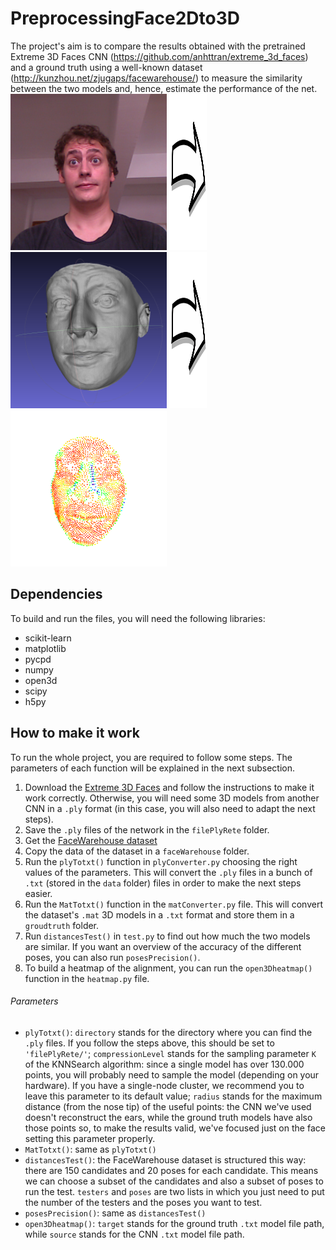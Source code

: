 # PreprocessingFace2Dto3D
The project's aim is to compare the results obtained with the pretrained Extreme 3D 
Faces CNN (https://github.com/anhttran/extreme_3d_faces) and a ground truth using a 
well-known dataset (http://kunzhou.net/zjugaps/facewarehouse/) to measure the 
similarity between the two models and, hence, estimate the performance of the net.
<img src="images/face111_4.png" width=250 height=250></img>
<img src="images/arrow2.png" width=60 height=250></img>
<img src="images/face111_4_ply.png" width=250 height=250></img>
<img src="images/arrow2.png" width=60 height=250></img>
<img src="images/face111_4_heatmap.png" width=250 height=250></img>

## Dependencies
To build and run the files, you will need the following libraries:
- scikit-learn
- matplotlib
- pycpd
- numpy
- open3d
- scipy
- h5py

## How to make it work
To run the whole project, you are required to follow some steps. The parameters of 
each function will be explained in the next subsection. 
1. Download the [Extreme 3D Faces](https://github.com/anhttran/extreme_3d_faces) 
and follow the instructions to make it work correctly. Otherwise, you will need 
some 3D models from another CNN in a `.ply` format (in this case, you will also 
need to adapt the next steps).
2. Save the `.ply` files of the network in the `filePlyRete` folder.
3. Get the [FaceWarehouse dataset](http://kunzhou.net/zjugaps/facewarehouse/)
4. Copy the data of the dataset in a `faceWarehouse` folder.
5. Run the `plyTotxt()` function in `plyConverter.py` choosing the right values of 
the parameters. This will convert the `.ply` files 
in a bunch of `.txt` (stored in the `data` folder) files in order to make the 
next steps easier.
6. Run the `MatTotxt()` function in the `matConverter.py` file. This will convert 
the dataset's `.mat` 3D models in a `.txt` format and store them in a `groudtruth` 
folder.
7. Run `distancesTest()` in `test.py` to find out how much the two models are 
similar. If you want an overview of the accuracy of the different poses, you can 
also run `posesPrecision()`.
8. To build a heatmap of the alignment, you can run the `open3Dheatmap()` function 
in the `heatmap.py` file.

###### Parameters

- `plyTotxt()`: `directory` stands for the directory where you can find the `.ply` 
files. If you follow the steps above, this should be set to `'filePlyRete/'`; 
`compressionLevel` stands for the sampling parameter `K` of the KNNSearch algorithm: 
since a single model has over 130.000 points, you will probably need to sample 
the model (depending on your hardware). If you have a single-node cluster, we 
recommend you to leave this parameter to its default value; `radius` stands for 
the maximum distance (from the nose tip) of the useful points: the CNN we've 
used doesn't reconstruct the ears, while the ground truth models have also those 
points so, to make the results valid, we've focused just on the face setting this 
parameter properly.
- `MatTotxt()`: same as `plyTotxt()`
- `distancesTest()`: the FaceWarehouse dataset is structured this way: there are 150 
candidates and 20 poses for each candidate. This means we can choose a subset of the 
candidates and also a subset of poses to run the test. `testers` and `poses` are 
two lists in which you just need to put the number of the testers and the poses you 
want to test.
- `posesPrecision()`: same as `distancesTest()`
- `open3Dheatmap()`: `target` stands for the ground truth `.txt` model file path, 
while `source` stands for the CNN `.txt` model file path.
